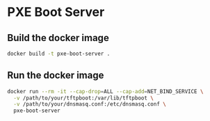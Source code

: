 # PXE Boot Server

## Build the docker image

```bash
docker build -t pxe-boot-server .
```

## Run the docker image

```bash
docker run --rm -it --cap-drop=ALL --cap-add=NET_BIND_SERVICE \
  -v /path/to/your/tftpboot:/var/lib/tftpboot \
  -v /path/to/your/dnsmasq.conf:/etc/dnsmasq.conf \
  pxe-boot-server
```